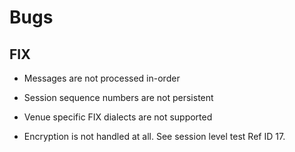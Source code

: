 # Bugs

## FIX

  * Messages are not processed in-order

  * Session sequence numbers are not persistent

  * Venue specific FIX dialects are not supported

  * Encryption is not handled at all. See session level test Ref ID 17.

